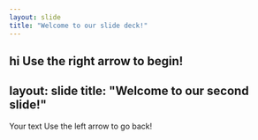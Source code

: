 ```yaml
---
layout: slide
title: "Welcome to our slide deck!"
---
```

**hi**
Use the right arrow to begin!
---
layout: slide
title: "Welcome to our second slide!"
---
Your text
Use the left arrow to go back!
